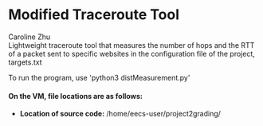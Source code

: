 # Modified Traceroute Tool
Caroline Zhu\
Lightweight traceroute tool that measures the number of hops and the RTT of a packet sent to specific websites in the configuration file of the project, targets.txt

To run the program, use 'python3 distMeasurement.py'

#### On the VM, file locations are as follows:
- **Location of source code:** /home/eecs-user/project2grading/
